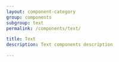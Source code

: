 ```yaml
---
layout: component-category
group: components
subgroup: text
permalink: /components/text/

title: Text
description: Text components description

---
```

